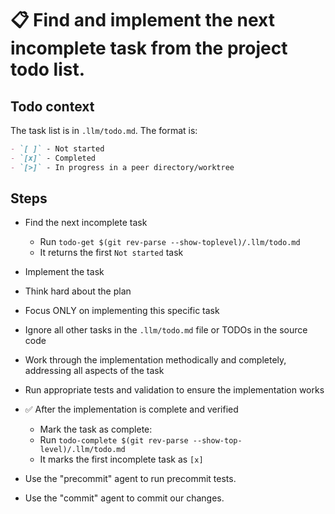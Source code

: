 # 📋 Find and implement the next incomplete task from the project todo list.

## Todo context
The task list is in `.llm/todo.md`. The format is:

```markdown
- `[ ]` - Not started
- `[x]` - Completed
- `[>]` - In progress in a peer directory/worktree
```

## Steps

- Find the next incomplete task
  - Run `todo-get $(git rev-parse --show-toplevel)/.llm/todo.md`
  - It returns the first `Not started` task

- Implement the task
- Think hard about the plan
- Focus ONLY on implementing this specific task
- Ignore all other tasks in the `.llm/todo.md` file or TODOs in the source code
- Work through the implementation methodically and completely, addressing all aspects of the task
- Run appropriate tests and validation to ensure the implementation works

- ✅ After the implementation is complete and verified
  - Mark the task as complete:
  - Run `todo-complete $(git rev-parse --show-top-level)/.llm/todo.md`
  - It marks the first incomplete task as `[x]`

- Use the "precommit" agent to run precommit tests.
- Use the "commit" agent to commit our changes.

